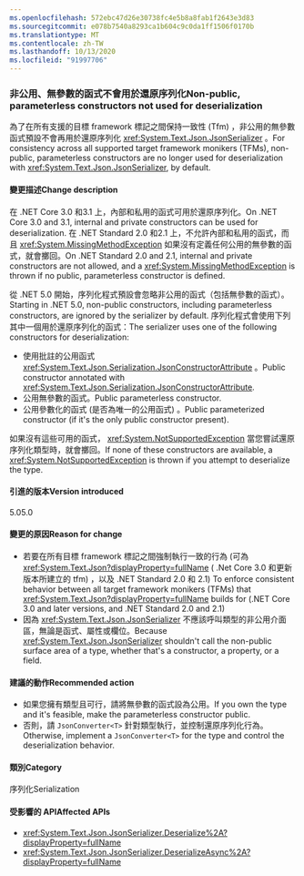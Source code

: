 ```yaml
---
ms.openlocfilehash: 572ebc47d26e30738fc4e5b8a8fab1f2643e3d83
ms.sourcegitcommit: e078b7540a8293ca1b604c9c0da1ff1506f0170b
ms.translationtype: MT
ms.contentlocale: zh-TW
ms.lasthandoff: 10/13/2020
ms.locfileid: "91997706"
---
```

### <a name="non-public-parameterless-constructors-not-used-for-deserialization"></a><span data-ttu-id="86427-101">非公用、無參數的函式不會用於還原序列化</span><span class="sxs-lookup"><span data-stu-id="86427-101">Non-public, parameterless constructors not used for deserialization</span></span>

<span data-ttu-id="86427-102">為了在所有支援的目標 framework 標記之間保持一致性 (Tfm) ，非公用的無參數函式預設不會再用於還原序列化 <xref:System.Text.Json.JsonSerializer> 。</span><span class="sxs-lookup"><span data-stu-id="86427-102">For consistency across all supported target framework monikers (TFMs), non-public, parameterless constructors are no longer used for deserialization with <xref:System.Text.Json.JsonSerializer>, by default.</span></span>

#### <a name="change-description"></a><span data-ttu-id="86427-103">變更描述</span><span class="sxs-lookup"><span data-stu-id="86427-103">Change description</span></span>

<span data-ttu-id="86427-104">在 .NET Core 3.0 和3.1 上，內部和私用的函式可用於還原序列化。</span><span class="sxs-lookup"><span data-stu-id="86427-104">On .NET Core 3.0 and 3.1, internal and private constructors can be used for deserialization.</span></span> <span data-ttu-id="86427-105">在 .NET Standard 2.0 和2.1 上，不允許內部和私用的函式，而且 <xref:System.MissingMethodException> 如果沒有定義任何公用的無參數的函式，就會擲回。</span><span class="sxs-lookup"><span data-stu-id="86427-105">On .NET Standard 2.0 and 2.1, internal and private constructors are not allowed, and a <xref:System.MissingMethodException> is thrown if no public, parameterless constructor is defined.</span></span>

<span data-ttu-id="86427-106">從 .NET 5.0 開始，序列化程式預設會忽略非公用的函式（包括無參數的函式）。</span><span class="sxs-lookup"><span data-stu-id="86427-106">Starting in .NET 5.0, non-public constructors, including parameterless constructors, are ignored by the serializer by default.</span></span> <span data-ttu-id="86427-107">序列化程式會使用下列其中一個用於還原序列化的函式：</span><span class="sxs-lookup"><span data-stu-id="86427-107">The serializer uses one of the following constructors for deserialization:</span></span>

- <span data-ttu-id="86427-108">使用批註的公用函式 <xref:System.Text.Json.Serialization.JsonConstructorAttribute> 。</span><span class="sxs-lookup"><span data-stu-id="86427-108">Public constructor annotated with <xref:System.Text.Json.Serialization.JsonConstructorAttribute>.</span></span>
- <span data-ttu-id="86427-109">公用無參數的函式。</span><span class="sxs-lookup"><span data-stu-id="86427-109">Public parameterless constructor.</span></span>
- <span data-ttu-id="86427-110">公用參數化的函式 (是否為唯一的公用函式) 。</span><span class="sxs-lookup"><span data-stu-id="86427-110">Public parameterized constructor (if it's the only public constructor present).</span></span>

<span data-ttu-id="86427-111">如果沒有這些可用的函式， <xref:System.NotSupportedException> 當您嘗試還原序列化類型時，就會擲回。</span><span class="sxs-lookup"><span data-stu-id="86427-111">If none of these constructors are available, a <xref:System.NotSupportedException> is thrown if you attempt to deserialize the type.</span></span>

#### <a name="version-introduced"></a><span data-ttu-id="86427-112">引進的版本</span><span class="sxs-lookup"><span data-stu-id="86427-112">Version introduced</span></span>

<span data-ttu-id="86427-113">5.0</span><span class="sxs-lookup"><span data-stu-id="86427-113">5.0</span></span>

#### <a name="reason-for-change"></a><span data-ttu-id="86427-114">變更的原因</span><span class="sxs-lookup"><span data-stu-id="86427-114">Reason for change</span></span>

- <span data-ttu-id="86427-115">若要在所有目標 framework 標記之間強制執行一致的行為 (可為 <xref:System.Text.Json?displayProperty=fullName> ( .Net Core 3.0 和更新版本所建立的 tfm) ，以及 .NET Standard 2.0 和 2.1) </span><span class="sxs-lookup"><span data-stu-id="86427-115">To enforce consistent behavior between all target framework monikers (TFMs) that <xref:System.Text.Json?displayProperty=fullName> builds for (.NET Core 3.0 and later versions, and .NET Standard 2.0 and 2.1)</span></span>
- <span data-ttu-id="86427-116">因為 <xref:System.Text.Json.JsonSerializer> 不應該呼叫類型的非公用介面區，無論是函式、屬性或欄位。</span><span class="sxs-lookup"><span data-stu-id="86427-116">Because <xref:System.Text.Json.JsonSerializer> shouldn't call the non-public surface area of a type, whether that's a constructor, a property, or a field.</span></span>

#### <a name="recommended-action"></a><span data-ttu-id="86427-117">建議的動作</span><span class="sxs-lookup"><span data-stu-id="86427-117">Recommended action</span></span>

- <span data-ttu-id="86427-118">如果您擁有類型且可行，請將無參數的函式設為公用。</span><span class="sxs-lookup"><span data-stu-id="86427-118">If you own the type and it's feasible, make the parameterless constructor public.</span></span>
- <span data-ttu-id="86427-119">否則，請 `JsonConverter<T>` 針對類型執行，並控制還原序列化行為。</span><span class="sxs-lookup"><span data-stu-id="86427-119">Otherwise, implement a `JsonConverter<T>` for the type and control the deserialization behavior.</span></span>

#### <a name="category"></a><span data-ttu-id="86427-120">類別</span><span class="sxs-lookup"><span data-stu-id="86427-120">Category</span></span>

<span data-ttu-id="86427-121">序列化</span><span class="sxs-lookup"><span data-stu-id="86427-121">Serialization</span></span>

#### <a name="affected-apis"></a><span data-ttu-id="86427-122">受影響的 API</span><span class="sxs-lookup"><span data-stu-id="86427-122">Affected APIs</span></span>

- <xref:System.Text.Json.JsonSerializer.Deserialize%2A?displayProperty=fullName>
- <xref:System.Text.Json.JsonSerializer.DeserializeAsync%2A?displayProperty=fullName>

<!--

#### Affected APIs

- `Overload:System.Text.Json.JsonSerializer.Deserialize`
- `Overload:System.Text.Json.JsonSerializer.DeserializeAsync`

-->
